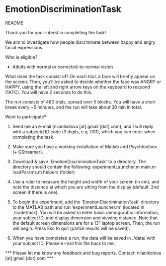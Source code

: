 # EmotionDiscriminationTask

README

Thank you for your interst in completing the task!

We aim to investigate how people discriminate between happy and angry facial expressions. 

Who is eligible? 
- Adults with normal or corrected-to-normal vision


What does the task consist of?
On each trial, a face will briefly appear on the screen. Then, you'll be asked to decide
whether the face was ANGRY or HAPPY, using the left and right arrow keys on the keyboard to respond (1AFC).
You will have 2 seconds to do this. 

The run consists of 480 trials, spread over 5 blocks. You will have a short break every ~5 minutes, 
and the run will take about 30 min in total. 


Want to participate? 

1. Send me an e-mail (niianikolova [at] gmail [dot] com), and I will reply with a subjectd ID code (3 digits, e.g. 001), which you can enter when completing the task. 
2. Make sure you have a working installation of Matlab and Psychtoolbox (+ GStreamer).
3. Download & save 'EmotionDiscriminationTask' to a directory.
      The directory should contain the following:
         experimentLauncher.m
         main.m
         loadParams.m
         helpers (folder)
4. Use a ruler to measure the height and width of your screen (in cm), and note the distance at which you are sitting from the display (default: 2nd screen if there is one). 

5. To begin the experiment, add the 'EmotionDiscriminationTask' directory to the MATLAB path and 
run 'experimentLauncher.m' (located in ./code/task).
   You will be asked to enter basic demographic information, your subject ID, and display dimension and viewing distance. Note that the default screen dimensions are for a 13" laptop screen. Then, the run will begin. Press Esc to quit (partial results will be saved).
   
6. When you have completed a run, the data will be saved in ./data/ with your subject ID. Please e-mail this file back to me. 

*** Please let me know any feedback and bug reports. 
Contact: niianikolova [at] gmail [dot] com ***
